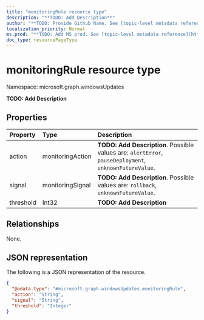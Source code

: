 ```yaml
---
title: "monitoringRule resource type"
description: "**TODO: Add Description**"
author: "**TODO: Provide Github Name. See [topic-level metadata reference](https://msgo.azurewebsites.net/add/document/guidelines/metadata.html#topic-level-metadata)**"
localization_priority: Normal
ms.prod: "**TODO: Add MS prod. See [topic-level metadata reference](https://msgo.azurewebsites.net/add/document/guidelines/metadata.html#topic-level-metadata)**"
doc_type: resourcePageType
---
```


# monitoringRule resource type

Namespace: microsoft.graph.windowsUpdates



**TODO: Add Description**

## Properties
|Property|Type|Description|
|:---|:---|:---|
|action|monitoringAction|**TODO: Add Description**. Possible values are: `alertError`, `pauseDeployment`, `unknownFutureValue`.|
|signal|monitoringSignal|**TODO: Add Description**. Possible values are: `rollback`, `unknownFutureValue`.|
|threshold|Int32|**TODO: Add Description**|

## Relationships
None.

## JSON representation
The following is a JSON representation of the resource.
<!-- {
  "blockType": "resource",
  "@odata.type": "microsoft.graph.windowsUpdates.monitoringRule"
}
-->
``` json
{
  "@odata.type": "#microsoft.graph.windowsUpdates.monitoringRule",
  "action": "String",
  "signal": "String",
  "threshold": "Integer"
}
```

